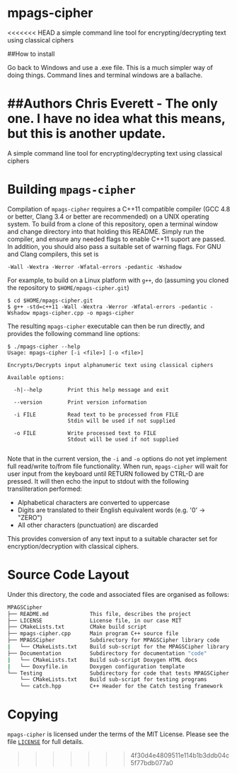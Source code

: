 # mpags-cipher
<<<<<<< HEAD
a simple command line tool for encrypting/decrypting text using classical ciphers

##How to install

Go back to Windows and use a .exe file. This is a much simpler way of doing things. Command lines and terminal windows are a ballache.

##Authors
Chris Everett - The only one. 
I have no idea what this means, but this is another update.
=======
A simple command line tool for encrypting/decrypting text using classical ciphers

# Building `mpags-cipher`
Compilation of `mpags-cipher` requires a C++11 compatible compiler (GCC
4.8 or better, Clang 3.4 or better are recommended) on a UNIX operating
system. To build from a clone of this repository, open a terminal window
and change directory into that holding this README. Simply run the
compiler, and ensure any needed flags to enable C++11 suport are passed.
In addition, you should also pass a suitable set of warning flags. For
GNU and Clang compilers, this set is

```
-Wall -Wextra -Werror -Wfatal-errors -pedantic -Wshadow
```

For example, to build on a Linux platform with `g++`, do (assuming you
cloned the repository to `$HOME/mpags-cipher.git`)

```
$ cd $HOME/mpags-cipher.git
$ g++ -std=c++11 -Wall -Wextra -Werror -Wfatal-errors -pedantic -Wshadow mpags-cipher.cpp -o mpags-cipher
```

The resulting `mpags-cipher` executable can then be run directly, and
provides the following command line options:

```
$ ./mpags-cipher --help
Usage: mpags-cipher [-i <file>] [-o <file>]

Encrypts/Decrypts input alphanumeric text using classical ciphers

Available options:

  -h|--help        Print this help message and exit

  --version        Print version information

  -i FILE          Read text to be processed from FILE
                   Stdin will be used if not supplied

  -o FILE          Write processed text to FILE
                   Stdout will be used if not supplied


```

Note that in the current version, the `-i` and `-o` options do not yet
implement full read/write to/from file functionality. When run,
`mpags-cipher` will wait for user input from the keyboard until RETURN
followed by CTRL-D are pressed. It will then echo the input to stdout
with the following transliteration performed:

- Alphabetical characters are converted to uppercase
- Digits are translated to their English equivalent words (e.g. '0' -> "ZERO")
- All other characters (punctuation) are discarded

This provides conversion of any text input to a suitable character set
for encryption/decryption with classical ciphers.


# Source Code Layout
Under this directory, the code and associated files are organised as
follows:

```sh
MPAGSCipher
├── README.md             This file, describes the project
├── LICENSE               License file, in our case MIT
├── CMakeLists.txt        CMake build script
├── mpags-cipher.cpp      Main program C++ source file
├── MPAGSCipher           Subdirectory for MPAGSCipher library code
|   └── CMakeLists.txt    Build sub-script for the MPAGSCipher library
├── Documentation         Subdirectory for documentation "code"
|   └── CMakeLists.txt    Build sub-script Doxygen HTML docs
|   └── Doxyfile.in       Doxygen configuration template
└── Testing               Subdirectory for code that tests MPAGSCipher
    └── CMakeLists.txt    Build sub-script for testing programs
    └── catch.hpp         C++ Header for the Catch testing framework
```

# Copying
`mpags-cipher` is licensed under the terms of the MIT License. Please see
the file [`LICENSE`](LICENSE) for full details.

>>>>>>> 4f30d4e4809511e114b1b3ddb04c5f77bdb077a0
